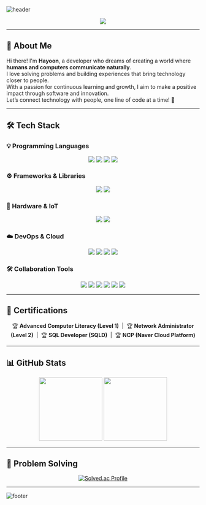 <!-- Header Banner -->
![header](https://capsule-render.vercel.app/api?type=waving&color=gradient&height=250&section=header&text=Welcome%20to%20Hayooni%27s%20GitHub!&fontSize=50&fontAlignY=40&desc=Passionate%20SW%20Developer&descAlignY=70&fontColor=FFFFFF&customColorList=14)

<div align="center">
  <!-- Typing Animation -->
  <img src="https://readme-typing-svg.herokuapp.com?font=Dancing+Script&size=32&duration=3500&color=F7A8B8&center=true&vCenter=true&lines=Hello+World!;Welcome+to+Hayooni's+GitHub!;I'm+a+passionate+SW+developer!+💻" />
</div>

---

## 👋 About Me  

Hi there! I'm **Hayoon**, a developer who dreams of creating a world where **humans and computers communicate naturally**.  
I love solving problems and building experiences that bring technology closer to people.  
With a passion for continuous learning and growth, I aim to make a positive impact through software and innovation.  
Let’s connect technology with people, one line of code at a time! 🚀

---

## 🛠️ Tech Stack  

### 💡 Programming Languages
<div align="center">
  <img src="https://img.shields.io/badge/C-00599C?style=for-the-badge&logo=c&logoColor=white" />
  <img src="https://img.shields.io/badge/Python-F2ACB9?style=for-the-badge&logo=python&logoColor=white" />
  <img src="https://img.shields.io/badge/Java-FF7800?style=for-the-badge&logo=openjdk&logoColor=white" />
  <img src="https://img.shields.io/badge/JavaScript-FFB84C?style=for-the-badge&logo=javascript&logoColor=black" />
</div>

### ⚙️ Frameworks & Libraries
<div align="center">
  <img src="https://img.shields.io/badge/React-FCD1D1?style=for-the-badge&logo=react&logoColor=black" />
  <img src="https://img.shields.io/badge/Spring-ABD9FF?style=for-the-badge&logo=spring&logoColor=white" />
</div>

### 🔌 Hardware & IoT
<div align="center">
  <img src="https://img.shields.io/badge/Raspberry%20Pi-C51A4A?style=for-the-badge&logo=raspberrypi&logoColor=white" />
  <img src="https://img.shields.io/badge/Arduino-00979D?style=for-the-badge&logo=arduino&logoColor=white" />
</div>

### ☁️ DevOps & Cloud
<div align="center">
  <img src="https://img.shields.io/badge/Git-FBCEB1?style=for-the-badge&logo=git&logoColor=white" />
  <img src="https://img.shields.io/badge/Docker-F4A3C3?style=for-the-badge&logo=docker&logoColor=white" />
  <img src="https://img.shields.io/badge/Jenkins-CC99C9?style=for-the-badge&logo=jenkins&logoColor=white" />
  <img src="https://img.shields.io/badge/Naver%20Cloud-A4DE02?style=for-the-badge&logo=ncloud&logoColor=white" />
</div>

### 🛠️ Collaboration Tools
<div align="center">
  <img src="https://img.shields.io/badge/Jira-0052CC?style=for-the-badge&logo=jira&logoColor=white" />
  <img src="https://img.shields.io/badge/Trello-0079BF?style=for-the-badge&logo=trello&logoColor=white" />
  <img src="https://img.shields.io/badge/Swagger-85EA2D?style=for-the-badge&logo=swagger&logoColor=black" />
  <img src="https://img.shields.io/badge/Figma-F24E1E?style=for-the-badge&logo=figma&logoColor=white" />
  <img src="https://img.shields.io/badge/VS%20Code-99DDCC?style=for-the-badge&logo=visualstudiocode&logoColor=white" />
  <img src="https://img.shields.io/badge/Android%20Studio-3DDC84?style=for-the-badge&logo=android-studio&logoColor=white" />
</div>

---

## 📜 Certifications  

<div align="center">
  🏆 <strong>Advanced Computer Literacy (Level 1)</strong> &nbsp;|&nbsp; 🏆 <strong>Network Administrator (Level 2)</strong> &nbsp;|&nbsp; 🏆 <strong>SQL Developer (SQLD)</strong> &nbsp;|&nbsp; 🏆 <strong>NCP (Naver Cloud Platform)</strong>
</div>

---

## 📊 GitHub Stats  

<div align="center">
  <img src="https://github-readme-stats.vercel.app/api?username=hayooniiiiii&show_icons=true&theme=radical" height="165" />
  <img src="https://github-readme-stats.vercel.app/api/top-langs/?username=hayooniiiiii&layout=compact&theme=radical" height="165" />
</div>

---

## 🏅 Problem Solving  

<div align="center">
  <a href="https://solved.ac/rkdgkdbs01/">
    <img src="http://mazassumnida.wtf/api/v2/generate_badge?boj=rkdgkdbs01" alt="Solved.ac Profile" />
  </a>
</div>

---

<!-- Footer Banner -->
![footer](https://capsule-render.vercel.app/api?type=waving&color=gradient&height=150&section=footer&customColorList=14)
